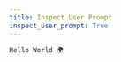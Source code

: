 ```yaml
---
title: Inspect User Prompt
inspect_user_prompt: True
---
```


~~~markdown {#response}
Hello World 🌍
~~~
